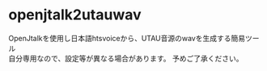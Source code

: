 # openjtalk2utauwav
OpenJtalkを使用し日本語htsvoiceから、UTAU音源のwavを生成する簡易ツール  
自分専用なので、設定等が異なる場合があります。
予めご了承ください。